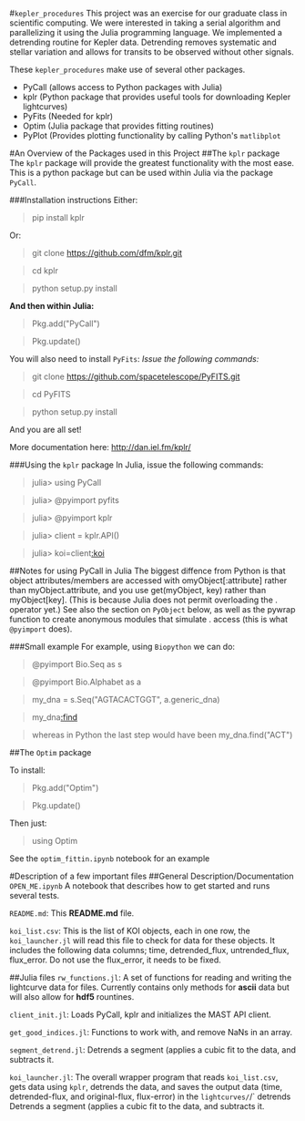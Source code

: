 #`kepler_procedures`
This project was an exercise for our graduate class in scientific computing.  We were interested in taking a serial algorithm and parallelizing it using the Julia programming language.  We implemented a detrending routine for Kepler data.  Detrending removes systematic and stellar variation and allows for transits to be observed without other signals.

These `kepler_procedures` make use of several other packages.
+ PyCall (allows access to Python packages with Julia)
+ kplr (Python package that provides useful tools for downloading Kepler lightcurves)
+ PyFits (Needed for kplr)
+ Optim (Julia package that provides fitting routines)
+ PyPlot (Provides plotting functionality by calling Python's `matlibplot`

#An Overview of the Packages used in this Project
##The `kplr` package
The `kplr` package will provide the greatest functionality with the most ease.
This is a python package but can be used within Julia via the package <code>PyCall</code>.

###Installation instructions
Either:
> pip install kplr 

Or:
>git clone https://github.com/dfm/kplr.git

>cd kplr

>python setup.py install 

**And then within Julia:**

> Pkg.add("PyCall")

> Pkg.update()

You will also need to install <code>PyFits</code>: _Issue the following commands:_

> git clone https://github.com/spacetelescope/PyFITS.git 

> cd PyFITS

> python setup.py install

And you are all set!

More documentation here: http://dan.iel.fm/kplr/ 

###Using the `kplr` package
In Julia, issue the following commands:

>julia> using PyCall
 
>julia> @pyimport pyfits
 
>julia> @pyimport kplr
 
>julia> client = kplr.API()
 
>julia> koi=client[:koi](952.01)

##Notes for using PyCall in Julia
The biggest diffence from Python is that object attributes/members are accessed with omyObject[:attribute] rather than myObject.attribute, and you use get(myObject, key) rather than myObject[key].
(This is because Julia does not permit overloading the . operator yet.)
See also the section on <code>PyObject</code> below, as well as the pywrap function to create anonymous modules that simulate . access (this is what <code>@pyimport</code> does).

###Small example
For example, using <code>Biopython</code> we can do:

 >@pyimport Bio.Seq as s

 >@pyimport Bio.Alphabet as a

 >my_dna = s.Seq("AGTACACTGGT", a.generic_dna)

 >my_dna[:find]("ACT")

 >whereas in Python the last step would have been my_dna.find("ACT")


##The `Optim` package

To install:

> Pkg.add("Optim")

> Pkg.update()

Then just:

>using Optim

See the `optim_fittin.ipynb` notebook for an example



#Description of a few important files
##General Description/Documentation
<code>OPEN_ME.ipynb</code> A notebook that describes how to get started and runs several tests.

<code>README.md</code>: This **README.md** file.

<code>koi_list.csv</code>: This is the list of KOI objects, each in one row, the <code>koi_launcher.jl</code> will read this file to check for data for these objects. It includes the following data columns; time, detrended_flux, untrended_flux, flux_error. Do not use the flux_error, it needs to be fixed.

##Julia files
<code>rw_functions.jl</code>: A set of functions for reading and writing the lightcurve data for files. Currently contains only methods for **ascii** data but will also allow for **hdf5** rountines.

<code>client_init.jl</code>: Loads PyCall, kplr and initializes the MAST API client.

<code>get_good_indices.jl</code>: Functions to work with, and remove NaNs in an array.

<code>segment_detrend.jl</code>: Detrends a segment (applies a cubic fit to the data, and subtracts it.

<code>koi_launcher.jl</code>: The overall wrapper program that reads <code>koi_list.csv</code>, gets data using `kplr`, detrends the data, and saves the output data (time, detrended-flux, and original-flux, flux-error) in the <code>lightcurves/</code>/` detrends  Detrends a segment (applies a cubic fit to the data, and subtracts it.
